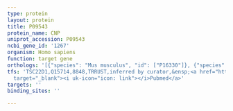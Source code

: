 ```yaml
---
type: protein
layout: protein
title: P09543
protein_name: CNP
uniprot_accession: P09543
ncbi_gene_id: '1267'
organism: Homo sapiens
function: target gene
orthologs: '[{"species": "Mus musculus", "id": ["P16330"]}, {"species": "Rattus norvegicus", "id": ["P13233"]}]'
tfs: 'TSC22D1,Q15714,8848,TRRUST,inferred by curator,&ensp;<a href="https://www.ncbi.nlm.nih.gov/pubmed/?term=20802130%5Buid%5D+OR+29087512%5Buid%5D"
  target="_blank"><i uk-icon="icon: link"></i>Pubmed</a>'
targets: ''
binding_sites: ''

---
```

